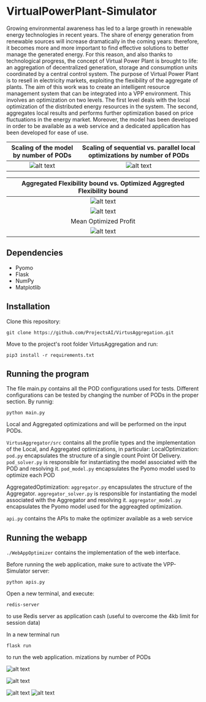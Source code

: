 # VirtualPowerPlant-Simulator
Growing environmental awareness has led to a large growth in renewable energy technologies in recent years. The share of energy generation from renewable sources will increase dramatically in the coming years: therefore, it becomes more and more important to find effective solutions to better manage the generated energy. For this reason, and also thanks to technological progress, the concept of Virtual Power Plant is brought to life: an aggregation of decentralized generation, storage and consumption units coordinated by a central control system. The purpose of Virtual Power Plant is to resell in electricity markets, exploiting the flexibility of the aggregate of plants. 
The aim of this work was to create an intelligent resource management system that can be integrated into a VPP environment. This involves an optimization on two levels.
The first level deals with the local optimization of the distributed energy resources in the system. The second, aggregates local results and performs further optimization based on price fluctuations in the energy market.
Moreover, the model has been developed in order to be available as a web service and a dedicated application has been developed for ease of use.

Scaling of the model by number of PODs |  Scaling of sequential vs. parallel local optimizations by number of PODs
:-------------------------:|:-------------------------:
![alt text](imgs/scaling_table.png)  |  ![alt text](imgs/scaling_graph.png)


Aggregated Flexibility bound vs. Optimized Aggregted Flexibility bound |
:-------------------------:|
![alt text](imgs/quality_aggr_flex.png) |
![alt text](imgs/quality_opt_flex.png) |
Mean Optimized Profit |
![alt text](imgs/quality_profit.png)|



## Dependencies
- Pyomo
- Flask
- NumPy
- Matplotlib

## Installation
Clone this repository:
```
git clone https://github.com/ProjectsAI/VirtusAggregation.git
```
Move to the project's root folder VirtusAggregation and run:
```
pip3 install -r requirements.txt
```

## Running the program
The file main.py contains all the POD configurations used for tests.
Different configurations can be tested by changing the number of PODs in the proper section.
By runnig:
```
python main.py
``` 
Local and Aggregated optimizations and will be performed on the input PODs.

`VirtusAggregator/src` contains all the profile types and the implementation of the Local, and Aggregated optimizations, in particular:
LocalOptimization:
`pod.py` encapsulates the structure of a single count Point Of Delivery.
`pod_solver.py` is responsible for instantiating the model associated with the POD and resolving it.
`pod_model.py` encapsulates the Pyomo model used to optimize each POD

AggregatedOptimization:
`aggregator.py`  encapsulates the structure of the Aggregator.
`aggregator_solver.py`  is responsible for instantiating the model associated with the Aggregator and resolving it.
`aggregator_model.py`  encapsulates the Pyomo model used for the aggreagted optimization.

`api.py`  contains the APIs to make the optimizer available as a web service

## Running the webapp
`./WebAppOptimizer` contains the implementation of the web interface.

Before running the web application, make sure to activate the VPP-Simulator server:
```
python apis.py 
``` 

Open a new terminal, and execute:
```
redis-server 
``` 
to use Redis server as application cash (useful to overcome the 4kb limit for session data)

In a new terminal run
```
flask run 
``` 
to run the web application.
mizations by number of PODs

![alt text](imgs/first-step.png)

![alt text](imgs/second-step.png)

![alt text](imgs/third-step-a.png)
![alt text](imgs/third-step-b.png)